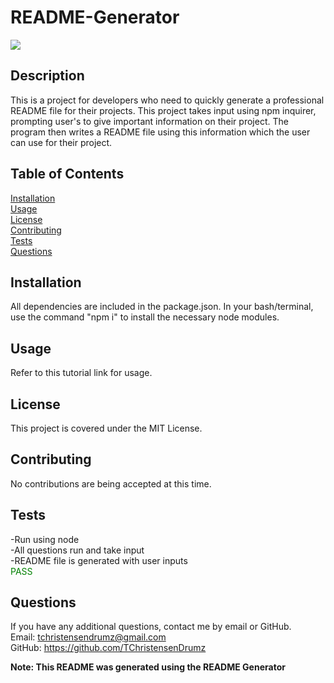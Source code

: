# README-Generator
![](https://img.shields.io/badge/license-MIT_License-green?style=for-the-badge&logo=github)
## Description
This is a project for developers who need to quickly generate a professional README file for their projects. This project takes input using npm inquirer, prompting user's to give important information on their project. The program then writes a README file using this information which the user can use for their project.
## Table of Contents
[Installation](#Installation)
<br>
[Usage](#Usage)
<br>
[License](#License)
<br>
[Contributing](#Contributing)
<br>
[Tests](#Tests)
<br>
[Questions](#Questions)

## Installation
All dependencies are included in the package.json. In your bash/terminal, use the command "npm i" to install the necessary node modules.

## Usage
Refer to this tutorial link for usage.

## License
This project is covered under the MIT License.

## Contributing
No contributions are being accepted at this time.

## Tests
-Run using node <br>
-All questions run and take input <br>
-README file is generated with user inputs <br>
<span style="color: green;">PASS</span>

## Questions
If you have any additional questions, contact me by email or GitHub.
<br>
Email: tchristensendrumz@gmail.com
<br>
GitHub: https://github.com/TChristensenDrumz

**Note: This README was generated using the README Generator**